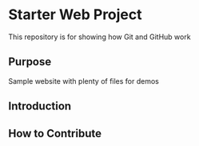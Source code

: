 # Starter Web Project

This repository is for showing how Git and GitHub work

## Purpose

Sample website with plenty of files for demos

## Introduction

## How to Contribute
